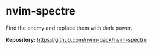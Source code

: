 # nvim-spectre

Find the enemy and replace them with dark power.

**Repository:** <https://github.com/nvim-pack/nvim-spectre>
